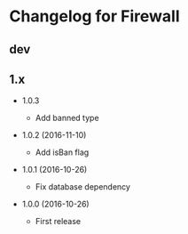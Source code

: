# Changelog for Firewall

## dev

## 1.x

- 1.0.3
  - Add banned type

- 1.0.2 (2016-11-10)
  - Add isBan flag

- 1.0.1 (2016-10-26)
  - Fix database dependency

- 1.0.0 (2016-10-26)
  - First release
